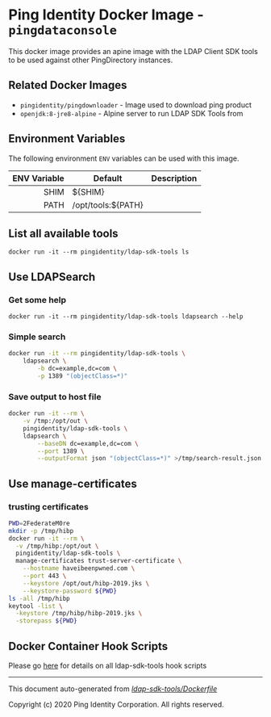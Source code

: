 
# Ping Identity Docker Image - `pingdataconsole`

This docker image provides an apine image with the LDAP Client
SDK tools to be used against other PingDirectory instances.

## Related Docker Images
- `pingidentity/pingdownloader` - Image used to download ping product
- `openjdk:8-jre8-alpine` - Alpine server to run LDAP SDK Tools from

## Environment Variables
The following environment `ENV` variables can be used with 
this image. 

| ENV Variable  | Default     | Description
| ------------: | ----------- | ---------------------------------
| SHIM  | ${SHIM}  | 
| PATH  | /opt/tools:${PATH}  | 
## List all available tools
`docker run -it --rm pingidentity/ldap-sdk-tools ls`

## Use LDAPSearch
### Get some help
`docker run -it --rm pingidentity/ldap-sdk-tools ldapsearch --help`

### Simple search
```Bash
docker run -it --rm pingidentity/ldap-sdk-tools \
    ldapsearch \
        -b dc=example,dc=com \
        -p 1389 "(objectClass=*)"
```

### Save output to host file
```Bash
docker run -it --rm \
    -v /tmp:/opt/out \
    pingidentity/ldap-sdk-tools \
    ldapsearch \
        --baseDN dc=example,dc=com \
        --port 1389 \
        --outputFormat json "(objectClass=*)" >/tmp/search-result.json
```

## Use manage-certificates
### trusting certificates
```Bash
PWD=2FederateM0re
mkdir -p /tmp/hibp
docker run -it --rm \
  -v /tmp/hibp:/opt/out \
  pingidentity/ldap-sdk-tools \
  manage-certificates trust-server-certificate \
    --hostname haveibeenpwned.com \
    --port 443 \
    --keystore /opt/out/hibp-2019.jks \
    --keystore-password ${PWD}
ls -all /tmp/hibp
keytool -list \
  -keystore /tmp/hibp/hibp-2019.jks \
  -storepass ${PWD}
```
## Docker Container Hook Scripts
Please go [here](https://github.com/pingidentity/pingidentity-devops-getting-started/tree/master/docs/docker-images/ldap-sdk-tools/hooks/README.md) for details on all ldap-sdk-tools hook scripts

---
This document auto-generated from _[ldap-sdk-tools/Dockerfile](https://github.com/pingidentity/pingidentity-docker-builds/blob/master/ldap-sdk-tools/Dockerfile)_

Copyright (c) 2020 Ping Identity Corporation. All rights reserved.
